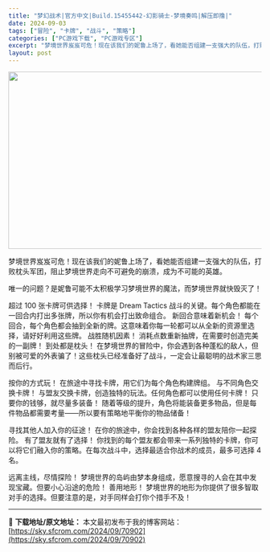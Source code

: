```yaml
---
title: "梦幻战术|官方中文|Build.15455442-幻影骑士-梦境奏鸣|解压即撸|"
date: 2024-09-03
tags: ["冒险", "卡牌", "战斗", "策略"]
categories: ["PC游戏下载", "PC游戏专区"]
excerpt: "梦境世界岌岌可危！现在该我们的妮鲁上场了，看她能否组建一支强大的队伍，打败枕头军团，阻止梦境世界走向不可避免的崩溃，成为不可能的英雄。 唯一的问题？是妮鲁可能不太积极学习梦境世界的魔法，而梦境世界就快毁灭了！ 超过 100 张卡牌可供选择！ 卡牌是 Dream Tactics 战斗的关键。每个角色都&hellip;"
layout: post
---
```


<img class="aligncenter size-full wp-image-70891" src="https://sky.sfcrom.com/wp-content/uploads/2024/09/2024090309515253.webp" alt="" width="616" height="353" />

梦境世界岌岌可危！现在该我们的妮鲁上场了，看她能否组建一支强大的队伍，打败枕头军团，阻止梦境世界走向不可避免的崩溃，成为不可能的英雄。

唯一的问题？是妮鲁可能不太积极学习梦境世界的魔法，而梦境世界就快毁灭了！

超过 100 张卡牌可供选择！ 卡牌是 Dream Tactics 战斗的关键。每个角色都能在一回合内打出多张牌，所以你有机会打出致命组合。
新回合意味着新机会！ 每个回合，每个角色都会抽到全新的牌。这意味着你每一轮都可以从全新的资源里选择，请好好利用这些牌。
战胜随机因素！ 消耗点数重新抽牌，在需要时创造完美的一副牌！
到处都是枕头！ 在梦境世界的冒险中，你会遇到各种蓬松的敌人，但别被可爱的外表骗了！这些枕头已经准备好了战斗，一定会让最聪明的战术家三思而后行。

按你的方式玩！ 在旅途中寻找卡牌，用它们为每个角色构建牌组。
与不同角色交换卡牌！ 与盟友交换卡牌，创造独特的玩法。任何角色都可以使用任何卡牌！
只要你的钱够，就尽量多装备！ 随着等级的提升，角色将能装备更多物品，但是每件物品都需要考量——所以要有策略地平衡你的物品储备！

寻找其他人加入你的征途！ 在你的旅途中，你会找到各种各样的盟友陪你一起探险。
有了盟友就有了选择！ 你找到的每个盟友都会带来一系列独特的卡牌，你可以将它们融入你的策略。在每次战斗中，选择最适合你战术的成员，最多可选择 4 名。

远离主线，尽情探险！ 梦境世界的岛屿由梦本身组成，愿意搜寻的人会在其中发现宝藏。但要小心沿途的危险！
善用地形！ 梦境世界的地形为你提供了很多智取对手的选择。但要注意的是，对手同样会打你个措手不及！

---
📖 **下载地址/原文地址：** 本文最初发布于我的博客网站：[https://sky.sfcrom.com/2024/09/70902](https://sky.sfcrom.com/2024/09/70902)
